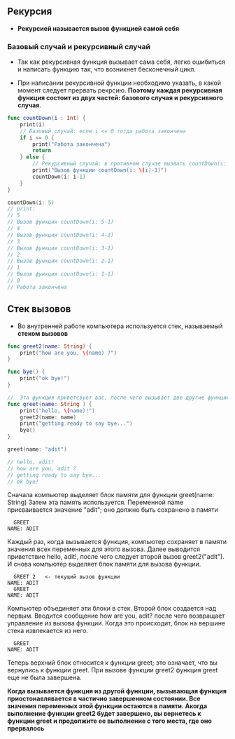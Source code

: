 ## Рекурсия

* **Рекурсией называется вызов функцией самой себя**


### Базовый случай и рекурсивный случай

* Так как рекурсивная функция вызывает сама себя, легко ошибиться и написать функцию так, что возникнет бесконечный цикл.

* При написании рекурсивной функции необходимо указать, в какой момент следует прервать рекрсию.
**Поэтому каждая рекурсивная функция состоит из двух частей: базового случая и рекурсивного случая**.

```swift
func countDown(i : Int) {
    print(i)
    // Базовый случай: если i <= 0 тогда работа закончена
    if i <= 0 { 
        print("Работа закончена")
        return
    } else {
        // Рекурсивный случай: в противном случае вызвать countDown(i: i-1)
        print("Вызов функции countDown(i: \(i)-1)")
        countDown(i: i-1) 
    }
}

countDown(i: 5)
// print:
// 5
// Вызов функции countDown(i: 5-1)
// 4
// Вызов функции countDown(i: 4-1)
// 3
// Вызов функции countDown(i: 3-1)
// 2
// Вызов функции countDown(i: 2-1)
// 1
// Вызов функции countDown(i: 1-1)
// 0
// Работа закончена
```

## Стек вызовов

* Во внутренней работе компьютера используется стек, называемый **стеком вызовов**

```swift
func greet2(name: String) {
    print("how are you, \(name) ?")
}

func bye() {
    print("ok bye!")
}

//  Эта функция приветсвует вас, после чего вызывает две другие функции (greet2() и bye())
func greet(name: String ) {
    print("hello, \(name)!")
    greet2(name: name)
    print("getting ready to say bye...")
    bye()
}

greet(name: "adit")

// hello, adit!
// how are you, adit ?
// getting ready to say bye...
// ok bye!
```
Сначала компьютер выделяет блок памяти для функции greet(name: String)
Затем эта память используется. Переменной name присваивается значение "adit"; оно должно быть сохранено в памяти
        
      GREET
    NAME: ADIT

Каждый раз, когда вызывается функция, компьютер сохраняет в памяти значения всех переменных для этого вызова. 
Далее выводится приветствие hello, adit!, после чего следует второй вызов greet2("adit"). 
И снова компьютер выделяет блок памяти для вызова функции.

      GREET 2   <- текущий вызов функции
    NAME: ADIT
      GREET
    NAME: ADIT
Компьютер объединяет эти блоки в стек. Второй блок создается над первым. 
Вводится сообщение how are you, adit? после чего возвращает управление из вызова функции. 
Когда это происходит, блок на вершине стека извлекается из него.

      GREET
    NAME: ADIT
Теперь верхний блок относится к функции greet; это означает, что вы вернулись к функции greet. 
При вызове функции greet2 функция greet еще не была завершена.

**Когда вызывается функция из другой функции, вызывающая функция приостонавлявается в частично завершенном состоянии. Все значения переменных этой функции остаются в памяти. Акогда выполнение функции greet2 будет завершено, вы вернетесь к функции greet и продолжите ее выполнение с того места, где оно прервалось**